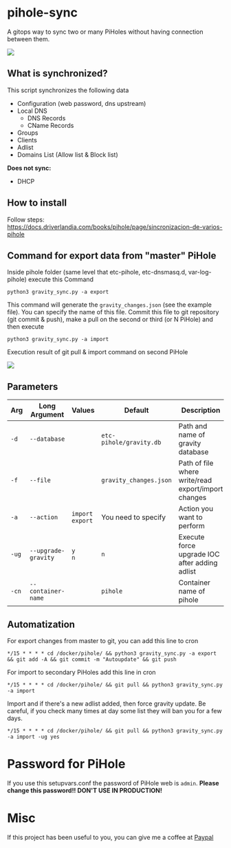 # pihole-sync
A gitops way to sync two or many PiHoles without having connection between them.

[![](https://docs.driverlandia.com/uploads/images/gallery/2023-10/scaled-1680-/YzZcEwjAOPOvwIHo-image-1697823619387.png)](https://docs.driverlandia.com/uploads/images/gallery/2023-10/YzZcEwjAOPOvwIHo-image-1697823619387.png)

## What is synchronized?

This script synchronizes the following data

- Configuration (web password, dns upstream)
- Local DNS 
  - DNS Records
  - CName Records
- Groups
- Clients 
- Adlist
- Domains List (Allow list & Block list)


**Does not sync:**

- DHCP


## How to install

Follow steps: https://docs.driverlandia.com/books/pihole/page/sincronizacion-de-varios-pihole

## Command for export data from "master" PiHole

Inside pihole folder (same level that etc-pihole, etc-dnsmasq.d, var-log-pihole) execute this Command


```
python3 gravity_sync.py -a export
```

This command will generate the `gravity_changes.json` (see the example file). You can specify the name of this file.
Commit this file to git repository (git commit & push), make a pull on the second or third (or N PiHole) and then execute

```
python3 gravity_sync.py -a import
```

Execution result of git pull & import command on second PiHole

[![](https://docs.driverlandia.com/uploads/images/gallery/2023-10/scaled-1680-/xZyFuURATx1sQGcK-image-1698661376076.png)](https://docs.driverlandia.com/uploads/images/gallery/2023-10/xZyFuURATx1sQGcK-image-1698661376076.png)

## Parameters

|Arg|Long Argument|Values|Default|Description|
|-|-|-|-|-|
|`-d`|`--database`||`etc-pihole/gravity.db`|Path and name of gravity database|
|`-f`|`--file`||`gravity_changes.json`|Path of file where write/read export/import changes|
|`-a`|`--action`|`import`<br>`export`|You need to specify|Action you want to perform|
|`-ug`|`--upgrade-gravity`|`y`</br>`n`|`n`|Execute force upgrade IOC after adding adlist|
|`-cn`|`--container-name`||`pihole`|Container name of pihole|


## Automatization


For export changes from master to git, you can add this line to cron 

```
*/15 * * * * cd /docker/pihole/ && python3 gravity_sync.py -a export && git add -A && git commit -m "Autoupdate" && git push 
```

For import to secondary PiHoles add this line in cron

```
*/15 * * * * cd /docker/pihole/ && git pull && python3 gravity_sync.py -a import
```

Import and if there's a new adlist added, then force gravity update. Be careful, if you check many times at day some list they will ban you for a few days.

```
*/15 * * * * cd /docker/pihole/ && git pull && python3 gravity_sync.py -a import -ug yes
```


# Password for PiHole 

If you use this setupvars.conf the password of PiHole web is `admin`. 
**Please change this password!! DON'T USE IN PRODUCTION!**


# Misc

If this project has been useful to you, you can give me a coffee at [Paypal](https://paypal.me/guillerg86?country.x=ES&locale.x=es_ES)


